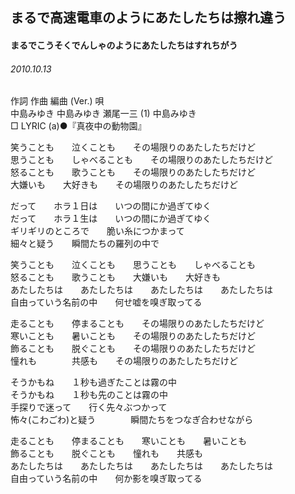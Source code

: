 ## まるで高速電車のようにあたしたちは擦れ違う
#### まるでこうそくでんしゃのようにあたしたちはすれちがう
###### 2010.10.13


作詞  作曲  編曲 (Ver.)   唄   
中島みゆき   中島みゆき   瀬尾一三 (1)  中島みゆき   
□ LYRIC (a)●『真夜中の動物園』   
   
笑うことも　　泣くことも　　その場限りのあたしたちだけど   
思うことも　　しゃべることも　　その場限りのあたしたちだけど   
怒ることも　　歌うことも　　その場限りのあたしたちだけど   
大嫌いも　　大好きも　　その場限りのあたしたちだけど   
   
だって　　ホラ１日は　　いつの間にか過ぎてゆく   
だって　　ホラ１生は　　いつの間にか過ぎてゆく   
ギリギリのところで　　脆い糸につかまって   
細々と疑う　　瞬間たちの羅列の中で   
   
笑うことも　　泣くことも　　思うことも　　しゃべることも   
怒ることも　　歌うことも　　大嫌いも　　大好きも   
あたしたちは　　あたしたちは　　あたしたちは　　あたしたちは   
自由っていう名前の中　　何せ嘘を嗅ぎ取ってる   
   
走ることも　　停まることも　　その場限りのあたしたちだけど   
寒いことも　　暑いことも　　その場限りのあたしたちだけど   
飾ることも　　脱ぐことも　　その場限りのあたしたちだけど   
憧れも　　　　共感も　　その場限りのあたしたちだけど   
   
そうかもね　　１秒も過ぎたことは霧の中   
そうかもね　　１秒も先のことは霧の中   
手探りで迷って　　行く先々ぶつかって   
怖々(こわごわ)と疑う　　　　瞬間たちをつなぎ合わせながら   
   
走ることも　　停まることも　　寒いことも　　暑いことも   
飾ることも　　脱ぐことも　　憧れも　　共感も   
あたしたちは　　あたしたちは　　あたしたちは　　あたしたちは   
自由っていう名前の中　　何か影を嗅ぎ取ってる   
